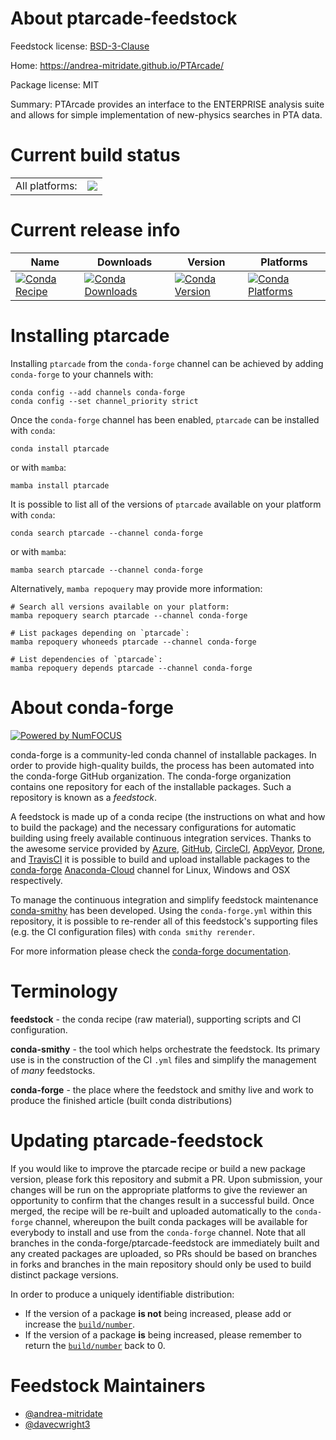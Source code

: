 About ptarcade-feedstock
========================

Feedstock license: [BSD-3-Clause](https://github.com/conda-forge/ptarcade-feedstock/blob/main/LICENSE.txt)

Home: https://andrea-mitridate.github.io/PTArcade/

Package license: MIT

Summary: PTArcade provides an interface to the ENTERPRISE analysis suite and allows for simple implementation of new-physics searches in PTA data.

Current build status
====================


<table><tr><td>All platforms:</td>
    <td>
      <a href="https://dev.azure.com/conda-forge/feedstock-builds/_build/latest?definitionId=20103&branchName=main">
        <img src="https://dev.azure.com/conda-forge/feedstock-builds/_apis/build/status/ptarcade-feedstock?branchName=main">
      </a>
    </td>
  </tr>
</table>

Current release info
====================

| Name | Downloads | Version | Platforms |
| --- | --- | --- | --- |
| [![Conda Recipe](https://img.shields.io/badge/recipe-ptarcade-green.svg)](https://anaconda.org/conda-forge/ptarcade) | [![Conda Downloads](https://img.shields.io/conda/dn/conda-forge/ptarcade.svg)](https://anaconda.org/conda-forge/ptarcade) | [![Conda Version](https://img.shields.io/conda/vn/conda-forge/ptarcade.svg)](https://anaconda.org/conda-forge/ptarcade) | [![Conda Platforms](https://img.shields.io/conda/pn/conda-forge/ptarcade.svg)](https://anaconda.org/conda-forge/ptarcade) |

Installing ptarcade
===================

Installing `ptarcade` from the `conda-forge` channel can be achieved by adding `conda-forge` to your channels with:

```
conda config --add channels conda-forge
conda config --set channel_priority strict
```

Once the `conda-forge` channel has been enabled, `ptarcade` can be installed with `conda`:

```
conda install ptarcade
```

or with `mamba`:

```
mamba install ptarcade
```

It is possible to list all of the versions of `ptarcade` available on your platform with `conda`:

```
conda search ptarcade --channel conda-forge
```

or with `mamba`:

```
mamba search ptarcade --channel conda-forge
```

Alternatively, `mamba repoquery` may provide more information:

```
# Search all versions available on your platform:
mamba repoquery search ptarcade --channel conda-forge

# List packages depending on `ptarcade`:
mamba repoquery whoneeds ptarcade --channel conda-forge

# List dependencies of `ptarcade`:
mamba repoquery depends ptarcade --channel conda-forge
```


About conda-forge
=================

[![Powered by
NumFOCUS](https://img.shields.io/badge/powered%20by-NumFOCUS-orange.svg?style=flat&colorA=E1523D&colorB=007D8A)](https://numfocus.org)

conda-forge is a community-led conda channel of installable packages.
In order to provide high-quality builds, the process has been automated into the
conda-forge GitHub organization. The conda-forge organization contains one repository
for each of the installable packages. Such a repository is known as a *feedstock*.

A feedstock is made up of a conda recipe (the instructions on what and how to build
the package) and the necessary configurations for automatic building using freely
available continuous integration services. Thanks to the awesome service provided by
[Azure](https://azure.microsoft.com/en-us/services/devops/), [GitHub](https://github.com/),
[CircleCI](https://circleci.com/), [AppVeyor](https://www.appveyor.com/),
[Drone](https://cloud.drone.io/welcome), and [TravisCI](https://travis-ci.com/)
it is possible to build and upload installable packages to the
[conda-forge](https://anaconda.org/conda-forge) [Anaconda-Cloud](https://anaconda.org/)
channel for Linux, Windows and OSX respectively.

To manage the continuous integration and simplify feedstock maintenance
[conda-smithy](https://github.com/conda-forge/conda-smithy) has been developed.
Using the ``conda-forge.yml`` within this repository, it is possible to re-render all of
this feedstock's supporting files (e.g. the CI configuration files) with ``conda smithy rerender``.

For more information please check the [conda-forge documentation](https://conda-forge.org/docs/).

Terminology
===========

**feedstock** - the conda recipe (raw material), supporting scripts and CI configuration.

**conda-smithy** - the tool which helps orchestrate the feedstock.
                   Its primary use is in the construction of the CI ``.yml`` files
                   and simplify the management of *many* feedstocks.

**conda-forge** - the place where the feedstock and smithy live and work to
                  produce the finished article (built conda distributions)


Updating ptarcade-feedstock
===========================

If you would like to improve the ptarcade recipe or build a new
package version, please fork this repository and submit a PR. Upon submission,
your changes will be run on the appropriate platforms to give the reviewer an
opportunity to confirm that the changes result in a successful build. Once
merged, the recipe will be re-built and uploaded automatically to the
`conda-forge` channel, whereupon the built conda packages will be available for
everybody to install and use from the `conda-forge` channel.
Note that all branches in the conda-forge/ptarcade-feedstock are
immediately built and any created packages are uploaded, so PRs should be based
on branches in forks and branches in the main repository should only be used to
build distinct package versions.

In order to produce a uniquely identifiable distribution:
 * If the version of a package **is not** being increased, please add or increase
   the [``build/number``](https://docs.conda.io/projects/conda-build/en/latest/resources/define-metadata.html#build-number-and-string).
 * If the version of a package **is** being increased, please remember to return
   the [``build/number``](https://docs.conda.io/projects/conda-build/en/latest/resources/define-metadata.html#build-number-and-string)
   back to 0.

Feedstock Maintainers
=====================

* [@andrea-mitridate](https://github.com/andrea-mitridate/)
* [@davecwright3](https://github.com/davecwright3/)


